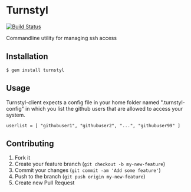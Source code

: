# Turnstyl

[![Build Status](https://travis-ci.org/Tranquility/turnstyl.png)](https://travis-ci.org/Tranquility/turnstyl)

Commandline utility for managing ssh access

## Installation

    $ gem install turnstyl

## Usage

Turnstyl-client expects a config file in your home folder named ".turnstyl-config"
in which you list the github users that are allowed to access your system.


    userlist = [ "githubuser1", "githubuser2", "...", "githubuser99" ]


## Contributing

1. Fork it
2. Create your feature branch (`git checkout -b my-new-feature`)
3. Commit your changes (`git commit -am 'Add some feature'`)
4. Push to the branch (`git push origin my-new-feature`)
5. Create new Pull Request
